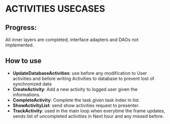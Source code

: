 # ACTIVITIES USECASES

## Progress: 
All inner layers are completed, interface adapters and DAOs not implemented.

## How to use
- **UpdateDatabaseActivities**: use before any modification to User activities and before writing Activities to database
to prevent lost of synchronized data
- **CreateActivity**: Add a new activity to logged user given the informations.
- **CompleteActivity**: Complete the task given task index in list.
- **ShowActivityList**: send show activities request to presenter.
- **TrackActivity**: used in the main loop when everytime the frame updates, sends list of uncompleted activities in 
Next hour and any missed before.

